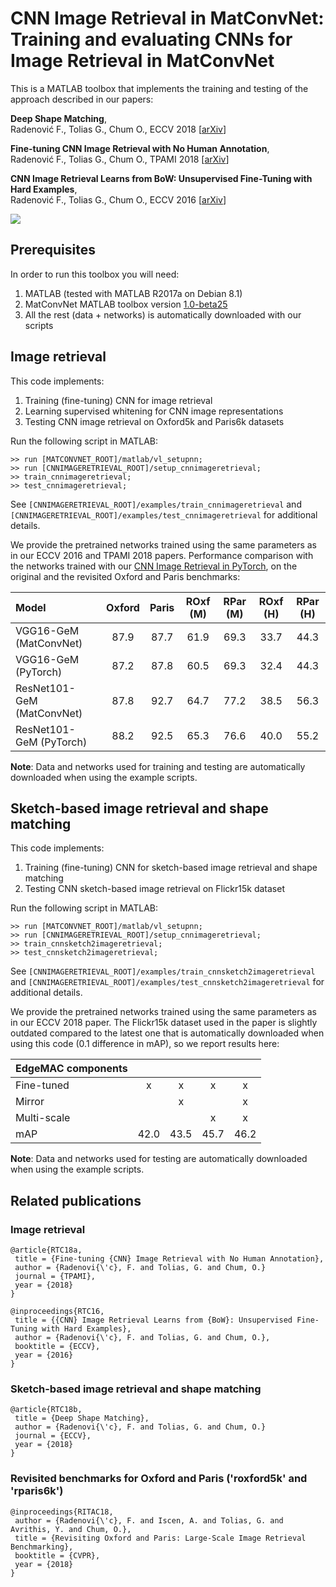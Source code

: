 # CNN Image Retrieval in MatConvNet: Training and evaluating CNNs for Image Retrieval in MatConvNet

This is a MATLAB toolbox that implements the training and testing of the approach described in our papers:

**Deep Shape Matching**,  
Radenović F., Tolias G., Chum O., 
ECCV 2018 [[arXiv](https://arxiv.org/abs/1709.03409)]

**Fine-tuning CNN Image Retrieval with No Human Annotation**,  
Radenović F., Tolias G., Chum O., 
TPAMI 2018 [[arXiv](https://arxiv.org/abs/1711.02512)]

**CNN Image Retrieval Learns from BoW: Unsupervised Fine-Tuning with Hard Examples**,  
Radenović F., Tolias G., Chum O., 
ECCV 2016 [[arXiv](http://arxiv.org/abs/1604.02426)]

<img src="http://cmp.felk.cvut.cz/cnnimageretrieval/img/cnnimageretrieval_network_medium.png" width=\textwidth/>

## Prerequisites

In order to run this toolbox you will need:

1. MATLAB (tested with MATLAB R2017a on Debian 8.1)
1. MatConvNet MATLAB toolbox version [1.0-beta25](http://www.vlfeat.org/matconvnet/download/matconvnet-1.0-beta25.tar.gz)
1. All the rest (data + networks) is automatically downloaded with our scripts

## Image retrieval

This code implements:

1. Training (fine-tuning) CNN for image retrieval
1. Learning supervised whitening for CNN image representations
1. Testing CNN image retrieval on Oxford5k and Paris6k datasets

Run the following script in MATLAB:

```
>> run [MATCONVNET_ROOT]/matlab/vl_setupnn;
>> run [CNNIMAGERETRIEVAL_ROOT]/setup_cnnimageretrieval;
>> train_cnnimageretrieval;
>> test_cnnimageretrieval;
```
See ```[CNNIMAGERETRIEVAL_ROOT]/examples/train_cnnimageretrieval``` and ```[CNNIMAGERETRIEVAL_ROOT]/examples/test_cnnimageretrieval``` for additional details. 

We provide the pretrained networks trained using the same parameters as in our ECCV 2016 and TPAMI 2018 papers. Performance comparison with the networks trained with our [CNN Image Retrieval in PyTorch](https://github.com/filipradenovic/cnnimageretrieval-pytorch), on the original and the revisited Oxford and Paris benchmarks:

| Model | Oxford | Paris | ROxf (M) | RPar (M) | ROxf (H) | RPar (H) |
|:------|:------:|:------:|:------:|:------:|:------:|:------:|
| VGG16-GeM (MatConvNet) | 87.9 | 87.7 | 61.9 | 69.3 | 33.7 | 44.3 |
| VGG16-GeM (PyTorch) | 87.2 | 87.8 | 60.5 | 69.3 | 32.4 | 44.3 |
| ResNet101-GeM (MatConvNet) | 87.8 | 92.7 | 64.7 | 77.2 | 38.5 | 56.3 |
| ResNet101-GeM (PyTorch) | 88.2 | 92.5 | 65.3 | 76.6 | 40.0 | 55.2 |

**Note**: Data and networks used for training and testing are automatically downloaded when using the example scripts.

## Sketch-based image retrieval and shape matching

This code implements:

1. Training (fine-tuning) CNN for sketch-based image retrieval and shape matching
1. Testing CNN sketch-based image retrieval on Flickr15k dataset

Run the following script in MATLAB:

```
>> run [MATCONVNET_ROOT]/matlab/vl_setupnn;
>> run [CNNIMAGERETRIEVAL_ROOT]/setup_cnnimageretrieval;
>> train_cnnsketch2imageretrieval;
>> test_cnnsketch2imageretrieval;
```
See ```[CNNIMAGERETRIEVAL_ROOT]/examples/train_cnnsketch2imageretrieval``` and ```[CNNIMAGERETRIEVAL_ROOT]/examples/test_cnnsketch2imageretrieval``` for additional details. 

We provide the pretrained networks trained using the same parameters as in our ECCV 2018 paper. The Flickr15k dataset used in the paper is slightly outdated compared to the latest one that is automatically downloaded when using this code (0.1 difference in mAP), so we report results here:

|EdgeMAC components|||||
|:--|:--:|:--:|:--:|:--:|
|Fine-tuned|x|x|x|x|
|Mirror||x||x|
|Multi-scale|||x|x|
|mAP|42.0|43.5|45.7|46.2|


**Note**: Data and networks used for testing are automatically downloaded when using the example scripts.

## Related publications

### Image retrieval
```
@article{RTC18a,
 title = {Fine-tuning {CNN} Image Retrieval with No Human Annotation},
 author = {Radenovi{\'c}, F. and Tolias, G. and Chum, O.}
 journal = {TPAMI},
 year = {2018}
}
```
```
@inproceedings{RTC16,
 title = {{CNN} Image Retrieval Learns from {BoW}: Unsupervised Fine-Tuning with Hard Examples},
 author = {Radenovi{\'c}, F. and Tolias, G. and Chum, O.},
 booktitle = {ECCV},
 year = {2016}
}
```

### Sketch-based image retrieval and shape matching
```
@article{RTC18b,
 title = {Deep Shape Matching},
 author = {Radenovi{\'c}, F. and Tolias, G. and Chum, O.}
 journal = {ECCV},
 year = {2018}
}
```

### Revisited benchmarks for Oxford and Paris ('roxford5k' and 'rparis6k')
```
@inproceedings{RITAC18,
 author = {Radenovi{\'c}, F. and Iscen, A. and Tolias, G. and Avrithis, Y. and Chum, O.},
 title = {Revisiting Oxford and Paris: Large-Scale Image Retrieval Benchmarking},
 booktitle = {CVPR},
 year = {2018}
}
```
